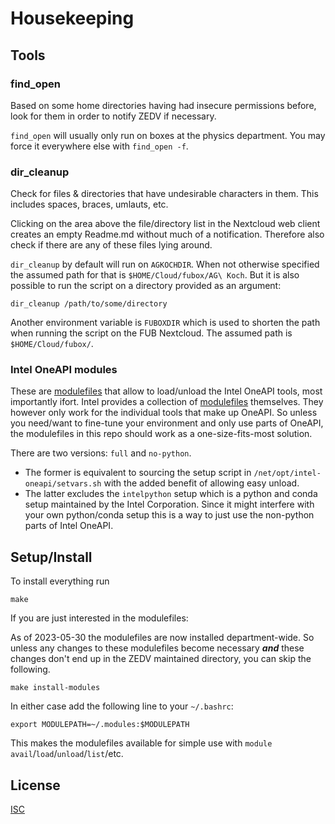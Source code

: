 # Housekeeping

## Tools

### find_open

Based on some home directories having had insecure permissions before, look for them in order to notify ZEDV if necessary.

`find_open` will usually only run on boxes at the physics department. You may force it everywhere else with `find_open -f`.

### dir_cleanup

Check for files & directories that have undesirable characters in them. This includes spaces, braces, umlauts, etc.

Clicking on the area above the file/directory list in the Nextcloud web client creates an empty Readme.md without much of a notification. Therefore also check if there are any of these files lying around.

`dir_cleanup` by default will run on `AGKOCHDIR`. When not otherwise specified the assumed path for that is `$HOME/Cloud/fubox/AG\ Koch`. But it is also possible to run the script on a directory provided as an argument:

```shell
dir_cleanup /path/to/some/directory
```

Another environment variable is `FUBOXDIR` which is used to shorten the path when running the script on the FUB Nextcloud. The assumed path is `$HOME/Cloud/fubox/`.

### Intel OneAPI modules

These are [modulefiles](https://modules.readthedocs.io/en/latest/modulefile.html) that allow to load/unload the Intel OneAPI tools, most importantly ifort.
Intel provides a collection of [modulefiles](https://www.intel.com/content/www/us/en/docs/oneapi/programming-guide/2023-0/use-modulefiles-with-linux.html) themselves. They however only work for the individual tools that make up OneAPI. So unless you need/want to fine-tune your environment and only use parts of OneAPI, the modulefiles in this repo should work as a one-size-fits-most solution.

There are two versions: `full` and `no-python`.
- The former is equivalent to sourcing the setup script in `/net/opt/intel-oneapi/setvars.sh` with the added benefit of allowing easy unload.
- The latter excludes the `intelpython` setup which is a python and conda setup maintained by the Intel Corporation. Since it might interfere with your own python/conda setup this is a way to just use the non-python parts of Intel OneAPI.

## Setup/Install

To install everything run

```
make
```

If you are just interested in the modulefiles:

As of 2023-05-30 the modulefiles are now installed department-wide. So unless any changes to these modulefiles become necessary _**and**_ these changes don't end up in the ZEDV maintained directory, you can skip the following.

```shell
make install-modules
```

In either case add the following line to your `~/.bashrc`:

```shell
export MODULEPATH=~/.modules:$MODULEPATH
```

This makes the modulefiles available for simple use with `module` `avail`/`load`/`unload`/`list`/etc.

## License
[ISC](https://opensource.org/licenses/ISC)
